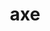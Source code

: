 ---
codehost: https://github.com/https://github.com/dequelabs/axe-core
guide: https://github.com/dequelabs/axe-website/tree/master/assets/images
logohandle: deque_axe
sort: axe
title: axe
website: https://www.deque.com/axe/
---